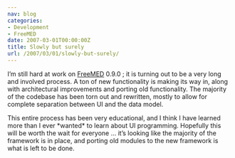 ```yaml
---
nav: blog
categories:
- Development
- FreeMED
date: 2007-03-01T00:00:00Z
title: Slowly but surely
url: /2007/03/01/slowly-but-surely/
---
```


I’m still hard at work on [FreeMED][1] 0.9.0 ; it is turning out to be a very long and involved process. A ton of new functionality is making its way in, along with architectural improvements and porting old functionality. The majority of the codebase has been torn out and rewritten, mostly to allow for complete separation between UI and the data model.

 [1]: http://www.freemedsoftware.org/

This entire process has been very educational, and I think I have learned more than I ever \*wanted\* to learn about UI programming. Hopefully this will be worth the wait for everyone … it’s looking like the majority of the framework is in place, and porting old modules to the new framework is what is left to be done.
